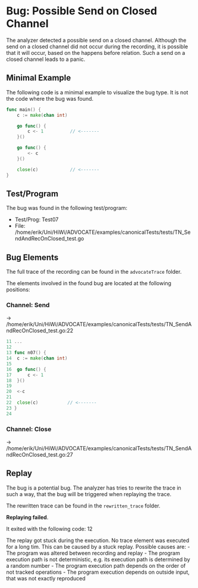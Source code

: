 # Bug: Possible Send on Closed Channel

The analyzer detected a possible send on a closed channel.
Although the send on a closed channel did not occur during the recording, it is possible that it will occur, based on the happens before relation.
Such a send on a closed channel leads to a panic.

## Minimal Example
The following code is a minimal example to visualize the bug type. It is not the code where the bug was found.

```go
func main() {
    c := make(chan int)

    go func() {
        c <- 1          // <-------
    }()

    go func() {
        <- c
    }()

    close(c)            // <-------
}
```

## Test/Program
The bug was found in the following test/program:

- Test/Prog:  Test07
- File:  /home/erik/Uni/HiWi/ADVOCATE/examples/canonicalTests/tests/TN_SendAndRecOnClosed_test.go

## Bug Elements
The full trace of the recording can be found in the `advocateTrace` folder.

The elements involved in the found bug are located at the following positions:

###  Channel: Send
-> /home/erik/Uni/HiWi/ADVOCATE/examples/canonicalTests/tests/TN_SendAndRecOnClosed_test.go:22
```go
11 ...
12 
13 func n07() {
14 	c := make(chan int)
15 
16 	go func() {
17 		c <- 1
18 	}()
19 
20 	<-c
21 
22 	close(c)           // <-------
23 }
24 
```


###  Channel: Close
-> /home/erik/Uni/HiWi/ADVOCATE/examples/canonicalTests/tests/TN_SendAndRecOnClosed_test.go:27


## Replay
The bug is a potential bug.
The analyzer has tries to rewrite the trace in such a way, that the bug will be triggered when replaying the trace.

The rewritten trace can be found in the `rewritten_trace` folder.

**Replaying failed**.

It exited with the following code: 12

The replay got stuck during the execution.
No trace element was executed for a long tim.
This can be caused by a stuck replay.
Possible causes are:
    - The program was altered between recording and replay
    - The program execution path is not deterministic, e.g. its execution path is determined by a random number
    - The program execution path depends on the order of not tracked operations
    - The program execution depends on outside input, that was not exactly reproduced

